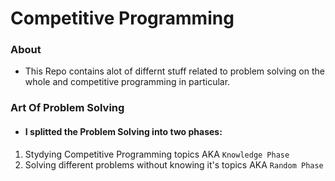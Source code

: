 # Competitive Programming

### About
- This Repo contains alot of differnt stuff related to problem solving on the whole and competitive programming in particular. 

### Art Of Problem Solving
- #### I splitted the Problem Solving into two phases:
1. Stydying Competitive Programming topics AKA `Knowledge Phase`
2. Solving different problems without knowing it's topics AKA `Random Phase`

